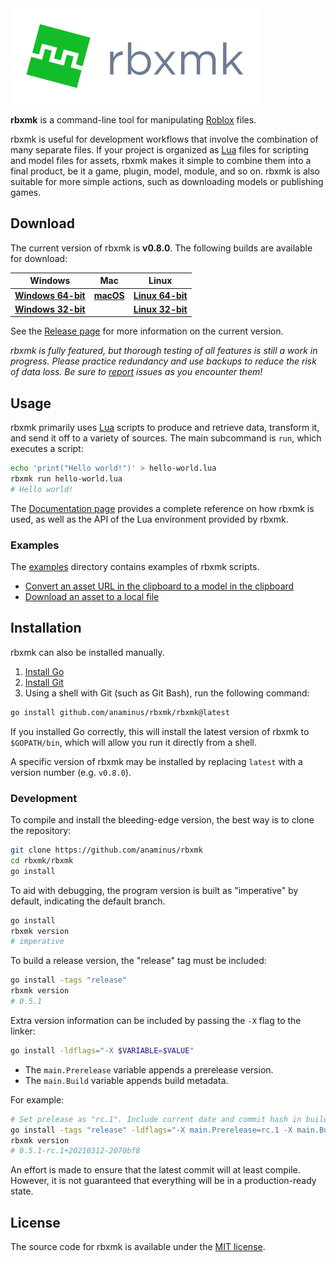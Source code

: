 <a id="user-content-rbxmk" href="#user-content-rbxmk">
	<img src="assets/logo-flat-name.png" alt="rbxmk logo"/>
</a>

**rbxmk** is a command-line tool for manipulating [Roblox][roblox] files.

rbxmk is useful for development workflows that involve the combination of many
separate files. If your project is organized as [Lua][lua] files for scripting
and model files for assets, rbxmk makes it simple to combine them into a final
product, be it a game, plugin, model, module, and so on. rbxmk is also suitable
for more simple actions, such as downloading models or publishing games.

[roblox]: https://corp.roblox.com
[lua]: https://lua.org

## Download
The current version of rbxmk is **<version>v0.8.0</version>**. The following
builds are available for download:

| Windows                     | Mac                | Linux                       |
|-----------------------------|--------------------|-----------------------------|
| **[Windows 64-bit][win64]** | **[macOS][macos]** | **[Linux 64-bit][linux64]** |
| **[Windows 32-bit][win32]** |                    | **[Linux 32-bit][linux32]** |

See the [Release page][release] for more information on the current version.

*rbxmk is fully featured, but thorough testing of all features is still a work
in progress. Please practice redundancy and use backups to reduce the risk of
data loss. Be sure to [report][issues] issues as you encounter them!*

[win64]: https://github.com/Anaminus/rbxmk/releases/download/v0.8.0/rbxmk-v0.8.0-windows-amd64.zip
[win32]: https://github.com/Anaminus/rbxmk/releases/download/v0.8.0/rbxmk-v0.8.0-windows-386.zip
[macos]: https://github.com/Anaminus/rbxmk/releases/download/v0.8.0/rbxmk-v0.8.0-darwin-amd64.zip
[linux64]: https://github.com/Anaminus/rbxmk/releases/download/v0.8.0/rbxmk-v0.8.0-linux-amd64.zip
[linux32]: https://github.com/Anaminus/rbxmk/releases/download/v0.8.0/rbxmk-v0.8.0-linux-386.zip
[source]: https://github.com/Anaminus/rbxmk/archive/v0.8.0.zip
[release]: https://github.com/Anaminus/rbxmk/releases/tag/v0.8.0
[issues]: https://github.com/Anaminus/rbxmk/issues

## Usage
rbxmk primarily uses [Lua][lua] scripts to produce and retrieve data, transform
it, and send it off to a variety of sources. The main subcommand is `run`, which
executes a script:

```bash
echo 'print("Hello world!")' > hello-world.lua
rbxmk run hello-world.lua
# Hello world!
```

The [Documentation page](doc/README.md) provides a complete reference on how
rbxmk is used, as well as the API of the Lua environment provided by rbxmk.

### Examples
The [examples](doc/examples) directory contains examples of rbxmk scripts.

- [Convert an asset URL in the clipboard to a model in the clipboard][copy-model]
- [Download an asset to a local file][download-asset]

[copy-model]: doc/examples/copy-model.rbxmk.lua
[download-asset]: doc/examples/download-asset.rbxmk.lua

## Installation
rbxmk can also be installed manually.

1. [Install Go](https://golang.org/doc/install)
2. [Install Git](http://git-scm.com/downloads)
3. Using a shell with Git (such as Git Bash), run the following command:

```bash
go install github.com/anaminus/rbxmk/rbxmk@latest
```

If you installed Go correctly, this will install the latest version of rbxmk to
`$GOPATH/bin`, which will allow you run it directly from a shell.

A specific version of rbxmk may be installed by replacing `latest` with a
version number (e.g. `v0.8.0`).

### Development
To compile and install the bleeding-edge version, the best way is to clone the
repository:

```bash
git clone https://github.com/anaminus/rbxmk
cd rbxmk/rbxmk
go install
```

To aid with debugging, the program version is built as "imperative" by default,
indicating the default branch.

```bash
go install
rbxmk version
# imperative
```

To build a release version, the "release" tag must be included:

```bash
go install -tags "release"
rbxmk version
# 0.5.1
```

Extra version information can be included by passing the `-X` flag to the
linker:

```bash
go install -ldflags="-X $VARIABLE=$VALUE"
```

- The `main.Prerelease` variable appends a prerelease version.
- The `main.Build` variable appends build metadata.

For example:
```bash
# Set prelease as "rc.1". Include current date and commit hash in build info.
go install -tags "release" -ldflags="-X main.Prerelease=rc.1 -X main.Build=$(echo $(git log -1 --format=%cI | date --utc +%Y%m%d)-$(git rev-parse --short HEAD))"
rbxmk version
# 0.5.1-rc.1+20210312-2070bf8
```

An effort is made to ensure that the latest commit will at least compile.
However, it is not guaranteed that everything will be in a production-ready
state.

## License
The source code for rbxmk is available under the [MIT license][mit].

[mit]: LICENSE

